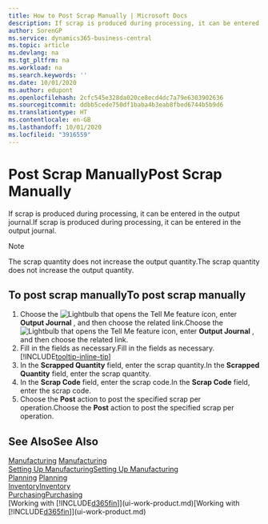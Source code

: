 ```yaml
---
title: How to Post Scrap Manually | Microsoft Docs
description: If scrap is produced during processing, it can be entered in the output journal. Note that the scrap quantity does not increase the output quantity.
author: SorenGP
ms.service: dynamics365-business-central
ms.topic: article
ms.devlang: na
ms.tgt_pltfrm: na
ms.workload: na
ms.search.keywords: ''
ms.date: 10/01/2020
ms.author: edupont
ms.openlocfilehash: 2cfc545e328da020ce8ecd4dc7a79e6303902636
ms.sourcegitcommit: ddbb5cede750df1baba4b3eab8fbed6744b5b9d6
ms.translationtype: HT
ms.contentlocale: en-GB
ms.lasthandoff: 10/01/2020
ms.locfileid: "3916559"
---
```

# <a name="post-scrap-manually"></a><span data-ttu-id="de5a8-104">Post Scrap Manually</span><span class="sxs-lookup"><span data-stu-id="de5a8-104">Post Scrap Manually</span></span>
<span data-ttu-id="de5a8-105">If scrap is produced during processing, it can be entered in the output journal.</span><span class="sxs-lookup"><span data-stu-id="de5a8-105">If scrap is produced during processing, it can be entered in the output journal.</span></span> 

> [!NOTE]
> <span data-ttu-id="de5a8-106">The scrap quantity does not increase the output quantity.</span><span class="sxs-lookup"><span data-stu-id="de5a8-106">The scrap quantity does not increase the output quantity.</span></span>  

## <a name="to-post-scrap-manually"></a><span data-ttu-id="de5a8-107">To post scrap manually</span><span class="sxs-lookup"><span data-stu-id="de5a8-107">To post scrap manually</span></span>  
1. <span data-ttu-id="de5a8-108">Choose the ![Lightbulb that opens the Tell Me feature](media/ui-search/search_small.png "Tell me what you want to do") icon, enter **Output Journal** , and then choose the related link.</span><span class="sxs-lookup"><span data-stu-id="de5a8-108">Choose the ![Lightbulb that opens the Tell Me feature](media/ui-search/search_small.png "Tell me what you want to do") icon, enter **Output Journal** , and then choose the related link.</span></span>  
2. <span data-ttu-id="de5a8-109">Fill in the fields as necessary.</span><span class="sxs-lookup"><span data-stu-id="de5a8-109">Fill in the fields as necessary.</span></span> [!INCLUDE[tooltip-inline-tip](includes/tooltip-inline-tip_md.md)]  
3. <span data-ttu-id="de5a8-110">In the **Scrapped Quantity** field, enter the scrap quantity.</span><span class="sxs-lookup"><span data-stu-id="de5a8-110">In the **Scrapped Quantity** field, enter the scrap quantity.</span></span>  
4. <span data-ttu-id="de5a8-111">In the **Scrap Code** field, enter the scrap code.</span><span class="sxs-lookup"><span data-stu-id="de5a8-111">In the **Scrap Code** field, enter the scrap code.</span></span>  
5. <span data-ttu-id="de5a8-112">Choose the **Post** action to post the specified scrap per operation.</span><span class="sxs-lookup"><span data-stu-id="de5a8-112">Choose the **Post** action to post the specified scrap per operation.</span></span>  

## <a name="see-also"></a><span data-ttu-id="de5a8-113">See Also</span><span class="sxs-lookup"><span data-stu-id="de5a8-113">See Also</span></span>  
<span data-ttu-id="de5a8-114">[Manufacturing](production-manage-manufacturing.md)  </span><span class="sxs-lookup"><span data-stu-id="de5a8-114">[Manufacturing](production-manage-manufacturing.md)  </span></span>  
[<span data-ttu-id="de5a8-115">Setting Up Manufacturing</span><span class="sxs-lookup"><span data-stu-id="de5a8-115">Setting Up Manufacturing</span></span>](production-configure-production-processes.md)  
<span data-ttu-id="de5a8-116">[Planning](production-planning.md)    </span><span class="sxs-lookup"><span data-stu-id="de5a8-116">[Planning](production-planning.md)    </span></span>  
[<span data-ttu-id="de5a8-117">Inventory</span><span class="sxs-lookup"><span data-stu-id="de5a8-117">Inventory</span></span>](inventory-manage-inventory.md)  
[<span data-ttu-id="de5a8-118">Purchasing</span><span class="sxs-lookup"><span data-stu-id="de5a8-118">Purchasing</span></span>](purchasing-manage-purchasing.md)  
<span data-ttu-id="de5a8-119">[Working with [!INCLUDE[d365fin](includes/d365fin_md.md)]](ui-work-product.md)</span><span class="sxs-lookup"><span data-stu-id="de5a8-119">[Working with [!INCLUDE[d365fin](includes/d365fin_md.md)]](ui-work-product.md)</span></span>
